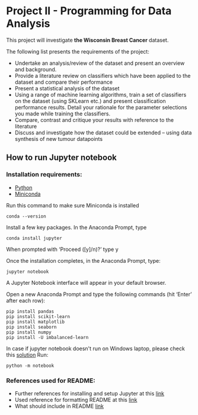 # Project II - Programming for Data Analysis

This project will investigate **the Wisconsin Breast Cancer** dataset. 

The following list presents the requirements of the project:

- Undertake an analysis/review of the dataset and present an overview and background.
- Provide a literature review on classifiers which have been applied to the dataset and
compare their performance
- Present a statistical analysis of the dataset
- Using a range of machine learning algorithms, train a set of classifiers on the dataset (using
SKLearn etc.) and present classification performance results. Detail your rationale for the
parameter selections you made while training the classifiers.
- Compare, contrast and critique your results with reference to the literature
- Discuss and investigate how the dataset could be extended – using data synthesis of new
tumour datapoints

## How to run Jupyter notebook

### Installation requirements:
- [Python](https://www.pypa.io/en/latest/)
- [Miniconda](https://docs.conda.io/en/latest/miniconda.html#windows-installers)

Run this command to make sure Miniconda is installed

```
conda --version
```

Install a few key packages. In the Anaconda Prompt, type
```
conda install jupyter
```
When prompted with ‘Proceed ([y]/n)?’ type y

Once the installation completes, in the Anaconda Prompt, type:
```
jupyter notebook
```
A Jupyter Notebook interface will appear in your default browser.

Open a new Anaconda Prompt and type the following commands (hit ‘Enter’ after each row):

```
pip install pandas
pip install scikit-learn
pip install matplotlib
pip install seaborn
pip install numpy
pip install -U imbalanced-learn
```

In case if jupyter notebook doesn't run on Windows laptop, please check this [solution](https://stackoverflow.com/questions/41034866/running-jupyter-via-command-line-on-windows)
Run:
```
python -m notebook
```

### References used for README:

- Further references for installing and setup Jupyter at this [link](https://www.codecademy.com/article/setting-up-jupyter-notebook)
- Used reference for formatting README at this [link](https://docs.github.com/en/get-started/writing-on-github/getting-started-with-writing-and-formatting-on-github/basic-writing-and-formatting-syntax)
- What should include in README [link](https://www.freecodecamp.org/news/how-to-write-a-good-readme-file/)
